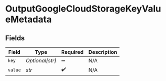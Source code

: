 # OutputGoogleCloudStorageKeyValueMetadata


## Fields

| Field              | Type               | Required           | Description        |
| ------------------ | ------------------ | ------------------ | ------------------ |
| `key`              | *Optional[str]*    | :heavy_minus_sign: | N/A                |
| `value`            | *str*              | :heavy_check_mark: | N/A                |